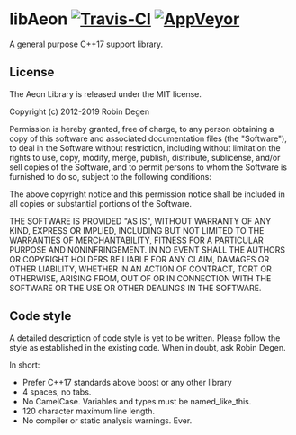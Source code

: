libAeon [![Travis-CI](https://travis-ci.org/aeon-engine/libaeon.svg?branch=master)](https://travis-ci.org/aeon-engine/libaeon) [![AppVeyor](https://ci.appveyor.com/api/projects/status/2nfptti0nsc00ilu?svg=true)](https://ci.appveyor.com/project/robindegen/libaeon)
==============
A general purpose C++17 support library.

License
--------------
The Aeon Library is released under the MIT license.

Copyright (c) 2012-2019 Robin Degen

 Permission is hereby granted, free of charge, to any person
 obtaining a copy of this software and associated documentation
 files (the "Software"), to deal in the Software without
 restriction, including without limitation the rights to use,
 copy, modify, merge, publish, distribute, sublicense, and/or sell
 copies of the Software, and to permit persons to whom the
 Software is furnished to do so, subject to the following
 conditions:

 The above copyright notice and this permission notice shall be
 included in all copies or substantial portions of the Software.

 THE SOFTWARE IS PROVIDED "AS IS", WITHOUT WARRANTY OF ANY KIND,
 EXPRESS OR IMPLIED, INCLUDING BUT NOT LIMITED TO THE WARRANTIES
 OF MERCHANTABILITY, FITNESS FOR A PARTICULAR PURPOSE AND
 NONINFRINGEMENT. IN NO EVENT SHALL THE AUTHORS OR COPYRIGHT
 HOLDERS BE LIABLE FOR ANY CLAIM, DAMAGES OR OTHER LIABILITY,
 WHETHER IN AN ACTION OF CONTRACT, TORT OR OTHERWISE, ARISING
 FROM, OUT OF OR IN CONNECTION WITH THE SOFTWARE OR THE USE OR
 OTHER DEALINGS IN THE SOFTWARE.

Code style
--------------
A detailed description of code style is yet to be written. Please follow the 
style as established in the existing code. When in doubt, ask Robin Degen.

In short:

- Prefer C++17 standards above boost or any other library
- 4 spaces, no tabs.
- No CamelCase. Variables and types must be named_like_this.
- 120 character maximum line length.
- No compiler or static analysis warnings. Ever.

